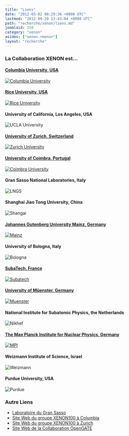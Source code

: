 ```yaml
---
title: "Liens"
date: "2012-03-02 08:29:36 +0000 UTC"
lastmod: "2012-09-20 13:43:04 +0000 UTC"
path: "recherche/xenon/liens.md"
joomlaid: 159
category: "xenon"
asides: ["xenon.+menu+"]
layout: "recherche"
---
```

### La Collaboration XENON est...

#### [Columbia University, USA](Xenon_Columbia)

[![Columbia University](images/XENONCollaborationLogos/columbia_logo.png)](Xenon_Columbia)

#### [Rice University, USA](http://xenon.physics.rice.edu/)

[![Rice University](images/XENONCollaborationLogos/rice_logo.png)](http://xenon.physics.rice.edu/)

#### University of California, Los Angeles, USA

![UCLA University](images/XENONCollaborationLogos/ucla_logo.png)

#### [University of Zurich, Switzerland](http://www.physik.uzh.ch/groups/groupbaudis/xenon/)

[![Zurich University](images/XENONCollaborationLogos/zurich_logo.png)](http://www.physik.uzh.ch/groups/groupbaudis/xenon/)

#### [University of Coimbra, Portugal](http://xenon.fis.uc.pt)

[![Coimbra University](images/XENONCollaborationLogos/coimbra_logo.png)](http://xenon.fis.uc.pt)

#### Gran Sasso National Laboratories, Italy

![LNGS](images/XENONCollaborationLogos/lngs_logo.png)

#### Shanghai Jiao Tong University, China

![Shangai](images/XENONCollaborationLogos/shangai_logo.png)

#### [Johannes Gutenberg University Mainz, Germany](http://xenon.physik.uni-mainz.de/)

[![Mainz](images/XENONCollaborationLogos/mainz_logo.png)](http://xenon.physik.uni-mainz.de)

#### University of Bologna, Italy

![Bologna](images/XENONCollaborationLogos/bologna_logo.png)

#### [SubaTech, France](fr/recherche/xenon/presentation)

[![Subatech](images/XENONCollaborationLogos/subatech_logo.png)](fr/recherche/xenon/presentation)

#### [University of Müenster, Germany](http://www.uni-muenster.de/Physik.KP/AGWeinheimer/index.html)

[![Muenster](images/XENONCollaborationLogos/wwu_logo.gif)](http://www.uni-muenster.de/Physik.KP/AGWeinheimer/index.html)

#### National Institute for Subatomic Physics, the Netherlands

![Nikhef](images/XENONCollaborationLogos/nikhef_logo.png)

#### [The Max Planck Institute for Nuclear Physics, Germany](http://www.mpi-hd.mpg.de/lin)

[![MPI](images/XENONCollaborationLogos/MPIK-Logo_new.png)](http://www.mpi-hd.mpg.de/lin)

#### Weizmann Institute of Science, Israel

![Weizmann](images/XENONCollaborationLogos/weizmann_logo.png)

#### Purdue University, USA

![Purdue](images/XENONCollaborationLogos/purduelogo.png)

### Autre Liens

*   [Laboratoire du Gran Sasso](http://www.lngs.infn.it/home.htm)
*   [Site Web du groupe XENON100 à Columbia](http://xenon.astro.columbia.edu/)
*   [Site Web du groupe XENON100 à Zurich](http://www.physik.uzh.ch/groups/groupbaudis/xenon/)
*   [Site Web de la Collaboration OpenGATE](http://www.opengatecollaboration.org/)
